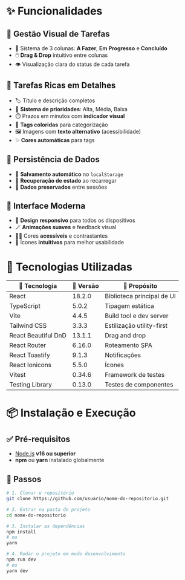 # ✨ Funcionalidades

## 🎯 Gestão Visual de Tarefas

- 🧭 Sistema de 3 colunas: **A Fazer**, **Em Progresso** e **Concluído**
- 🖱️ **Drag & Drop** intuitivo entre colunas
- 👁️ Visualização clara do status de cada tarefa

## 📝 Tarefas Ricas em Detalhes

- 🏷️ Título e descrição completos
- 🚨 **Sistema de prioridades**: Alta, Média, Baixa
- ⏱️ Prazos em minutos com **indicador visual**
- 🌈 **Tags coloridas** para categorização
- 🖼️ Imagens com **texto alternativo** (acessibilidade)
- ✨ **Cores automáticas** para tags

## 💾 Persistência de Dados

- 💾 **Salvamento automático** no `localStorage`
- 🔄 **Recuperação de estado** ao recarregar
- 🧠 **Dados preservados** entre sessões

## 🎨 Interface Moderna

- 📱 **Design responsivo** para todos os dispositivos
- 🪄 **Animações suaves** e feedback visual
- 🧍‍♂️ Cores **acessíveis** e contrastantes
- 🧭 Ícones **intuitivos** para melhor usabilidade

# 🚀 Tecnologias Utilizadas

| 🧰 Tecnologia       | 🧪 Versão | 📌 Propósito               |
| ------------------- | --------- | -------------------------- |
| React               | 18.2.0    | Biblioteca principal de UI |
| TypeScript          | 5.0.2     | Tipagem estática           |
| Vite                | 4.4.5     | Build tool e dev server    |
| Tailwind CSS        | 3.3.3     | Estilização utility-first  |
| React Beautiful DnD | 13.1.1    | Drag and drop              |
| React Router        | 6.16.0    | Roteamento SPA             |
| React Toastify      | 9.1.3     | Notificações               |
| React Ionicons      | 5.5.0     | Ícones                     |
| Vitest              | 0.34.6    | Framework de testes        |
| Testing Library     | 0.13.0    | Testes de componentes      |

# 📦 Instalação e Execução

## ✅ Pré-requisitos

- [Node.js](https://nodejs.org/) **v16 ou superior**
- **npm** ou **yarn** instalado globalmente

## 🧭 Passos

```bash
# 1. Clonar o repositório
git clone https://github.com/usuario/nome-do-repositorio.git

# 2. Entrar na pasta do projeto
cd nome-do-repositorio

# 3. Instalar as dependências
npm install
# ou
yarn

# 4. Rodar o projeto em modo desenvolvimento
npm run dev
# ou
yarn dev
```
